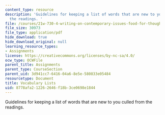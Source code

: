 ```yaml
---
content_type: resource
description: 'Guidelines for keeping a list of words that are new to you culled from
  the readings. '
file: /courses/21w-730-4-writing-on-contemporary-issues-food-for-thought-writing-and-reading-about-the-cultures-of-food-fall-2008/8778afa212262646f18b3ce0698e1844_vocab_assignmt.pdf
file_size: 30973
file_type: application/pdf
hide_download: true
hide_download_original: null
learning_resource_types:
- Assignments
license: https://creativecommons.org/licenses/by-nc-sa/4.0/
ocw_type: OCWFile
parent_title: Assignments
parent_type: CourseSection
parent_uid: 3d941cc7-6416-04a6-8e5e-580833e05484
resourcetype: Document
title: Vocabulary Lists
uid: 8778afa2-1226-2646-f18b-3ce0698e1844
---
```

Guidelines for keeping a list of words that are new to you culled from the readings. 
